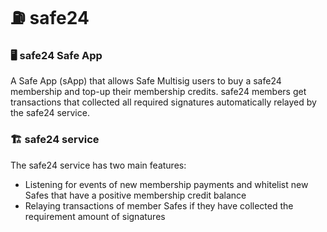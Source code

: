 # ⛽ safe24

### 🖥️ safe24 Safe App

A Safe App (sApp) that allows Safe Multisig users to buy a safe24 membership and top-up their membership credits. safe24 members get transactions that collected all required signatures automatically relayed by the safe24 service. 

### 🏗️ safe24 service

The safe24 service has two main features:

- Listening for events of new membership payments and whitelist new Safes that have a positive membership credit balance
- Relaying transactions of member Safes if they have collected the requirement amount of signatures
